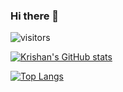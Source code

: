 ### Hi there 👋

![visitors](https://visitor-badge.glitch.me/badge?page_id=${kkumar-gcc}.${your.repo.id})

[![Krishan's GitHub stats](https://github-readme-stats.vercel.app/api?username=kkumar-gcc)](https://github.com/anuraghazra/github-readme-stats)

[![Top Langs](https://github-readme-stats.vercel.app/api/top-langs/?username=kkumar-gcc)](https://github.com/anuraghazra/github-readme-stats)
